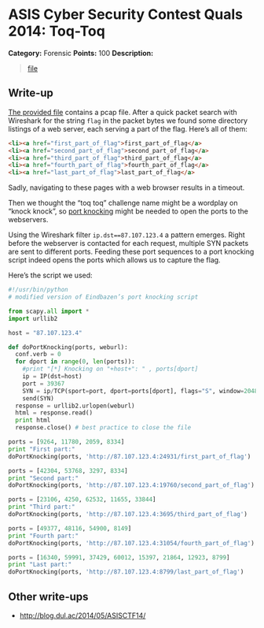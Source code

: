 # ASIS Cyber Security Contest Quals 2014: Toq-Toq

**Category:** Forensic
**Points:** 100
**Description:**

> [file](forensic_100_c920dfa687ed1bf550783407025586f1)

## Write-up

[The provided file](forensic_100_c920dfa687ed1bf550783407025586f1) contains a pcap file. After a quick packet search with Wireshark for the string `flag` in the packet bytes we found some directory listings of a web server, each serving a part of the flag. Here’s all of them:

```html
<li><a href="first_part_of_flag">first_part_of_flag</a>
<li><a href="second_part_of_flag">second_part_of_flag</a>
<li><a href="third_part_of_flag">third_part_of_flag</a>
<li><a href="fourth_part_of_flag">fourth_part_of_flag</a>
<li><a href="last_part_of_flag">last_part_of_flag</a>
```

Sadly, navigating to these pages with a web browser results in a timeout.

Then we thought the “toq toq” challenge name might be a wordplay on “knock knock”, so [port knocking](http://en.wikipedia.org/wiki/Port_knocking) might be needed to open the ports to the webservers.

Using the Wireshark filter `ip.dst==87.107.123.4` a pattern emerges. Right before the webserver is contacted for each request, multiple SYN packets are sent to different ports. Feeding these port sequences to a port knocking script indeed opens the ports which allows us to capture the flag.

Here’s the script we used:

```python
#!/usr/bin/python
# modified version of Eindbazen’s port knocking script

from scapy.all import *
import urllib2

host = "87.107.123.4"

def doPortKnocking(ports, weburl):
  conf.verb = 0
  for dport in range(0, len(ports)):
    #print "[*] Knocking on "+host+": " , ports[dport]
    ip = IP(dst=host)
    port = 39367
    SYN = ip/TCP(sport=port, dport=ports[dport], flags="S", window=2048, options=[('MSS',1460)], seq=0)
    send(SYN)
  response = urllib2.urlopen(weburl)
  html = response.read()
  print html
  response.close() # best practice to close the file

ports = [9264, 11780, 2059, 8334]
print "First part:"
doPortKnocking(ports, 'http://87.107.123.4:24931/first_part_of_flag')

ports = [42304, 53768, 3297, 8334]
print "Second part:"
doPortKnocking(ports, 'http://87.107.123.4:19760/second_part_of_flag')

ports = [23106, 4250, 62532, 11655, 33844]
print "Third part:"
doPortKnocking(ports, 'http://87.107.123.4:3695/third_part_of_flag')

ports = [49377, 48116, 54900, 8149]
print "Fourth part:"
doPortKnocking(ports, 'http://87.107.123.4:31054/fourth_part_of_flag')

ports = [16340, 59991, 37429, 60012, 15397, 21864, 12923, 8799]
print "Last part:"
doPortKnocking(ports, 'http://87.107.123.4:8799/last_part_of_flag')
```

## Other write-ups

* <http://blog.dul.ac/2014/05/ASISCTF14/>
